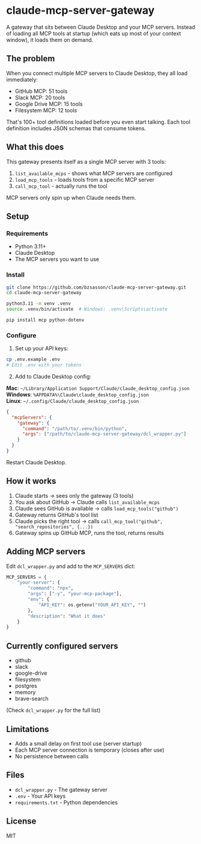 # claude-mcp-server-gateway

A gateway that sits between Claude Desktop and your MCP servers. Instead of loading all MCP tools at startup (which eats up most of your context window), it loads them on demand.

## The problem

When you connect multiple MCP servers to Claude Desktop, they all load immediately:
- GitHub MCP: 51 tools
- Slack MCP: 20 tools  
- Google Drive MCP: 15 tools
- Filesystem MCP: 12 tools

That's 100+ tool definitions loaded before you even start talking. Each tool definition includes JSON schemas that consume tokens.

## What this does

This gateway presents itself as a single MCP server with 3 tools:
1. `list_available_mcps` - shows what MCP servers are configured
2. `load_mcp_tools` - loads tools from a specific MCP server
3. `call_mcp_tool` - actually runs the tool

MCP servers only spin up when Claude needs them.

## Setup

### Requirements
- Python 3.11+
- Claude Desktop
- The MCP servers you want to use

### Install

```bash
git clone https://github.com/bzsasson/claude-mcp-server-gateway.git
cd claude-mcp-server-gateway

python3.11 -m venv .venv
source .venv/bin/activate  # Windows: .venv\Scripts\activate

pip install mcp python-dotenv
```

### Configure

1. Set up your API keys:
```bash
cp .env.example .env
# Edit .env with your tokens
```

2. Add to Claude Desktop config:

**Mac**: `~/Library/Application Support/Claude/claude_desktop_config.json`  
**Windows**: `%APPDATA%\Claude\claude_desktop_config.json`  
**Linux**: `~/.config/Claude/claude_desktop_config.json`

```json
{
  "mcpServers": {
    "gateway": {
      "command": "/path/to/.venv/bin/python",
      "args": ["/path/to/claude-mcp-server-gateway/dcl_wrapper.py"]
    }
  }
}
```

Restart Claude Desktop.

## How it works

1. Claude starts → sees only the gateway (3 tools)
2. You ask about GitHub → Claude calls `list_available_mcps`
3. Claude sees GitHub is available → calls `load_mcp_tools("github")`  
4. Gateway returns GitHub's tool list
5. Claude picks the right tool → calls `call_mcp_tool("github", "search_repositories", {...})`
6. Gateway spins up GitHub MCP, runs the tool, returns results

## Adding MCP servers

Edit `dcl_wrapper.py` and add to the `MCP_SERVERS` dict:

```python
MCP_SERVERS = {
    "your-server": {
        "command": "npx",
        "args": ["-y", "your-mcp-package"],
        "env": {
            "API_KEY": os.getenv("YOUR_API_KEY", "")
        },
        "description": "What it does"
    }
}
```

## Currently configured servers

- github
- slack  
- google-drive
- filesystem
- postgres
- memory
- brave-search

(Check `dcl_wrapper.py` for the full list)

## Limitations

- Adds a small delay on first tool use (server startup)
- Each MCP server connection is temporary (closes after use)
- No persistence between calls

## Files

- `dcl_wrapper.py` - The gateway server
- `.env` - Your API keys
- `requirements.txt` - Python dependencies

## License

MIT
